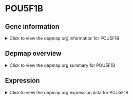 <h1>POU5F1B</h1>

<h2>Gene information</h2>
<details>
  <summary>Click to view the depmap.org information for POU5F1B</summary>
  <p><a href="https://depmap.org/portal/gene/POU5F1B?tab=about" target="_BLANK">Open page in a new tab...</a></p>
  <iframe src="https://depmap.org/portal/gene/POU5F1B?tab=about" style="border:none;width:100%;height:800px"></iframe>
</details>

<h2>Depmap overview</h2>
<details>
  <summary>Click to view the depmap.org summary for POU5F1B</summary>
  <p><a href="https://depmap.org/portal/gene/POU5F1B?tab=overview" target="_BLANK">Open page in a new tab...</a></p>
  <iframe src="https://depmap.org/portal/gene/POU5F1B?tab=overview" style="border:none;width:100%;height:800px"></iframe>
</details>

<h2>Expression</h2>
<details>
  <summary>Click to view the depmap.org expression data for POU5F1B</summary>
  <p><a href="https://depmap.org/portal/gene/POU5F1B?tab=characterization" target="_BLANK">Open page in a new tab...</a></p>
  <iframe src="https://depmap.org/portal/gene/POU5F1B?tab=characterization" style="border:none;width:100%;height:800px"></iframe>
</details>


<!--
<h2>Reactome Pathway diagram</h2>
<details>
  <summary>Click to view the Reactome pathway for POU5F1B</summary>
  <p><a href="PURL" target="_BLANK">Open page in a new tab...</a></p>
  PNAME
</details>
-->


